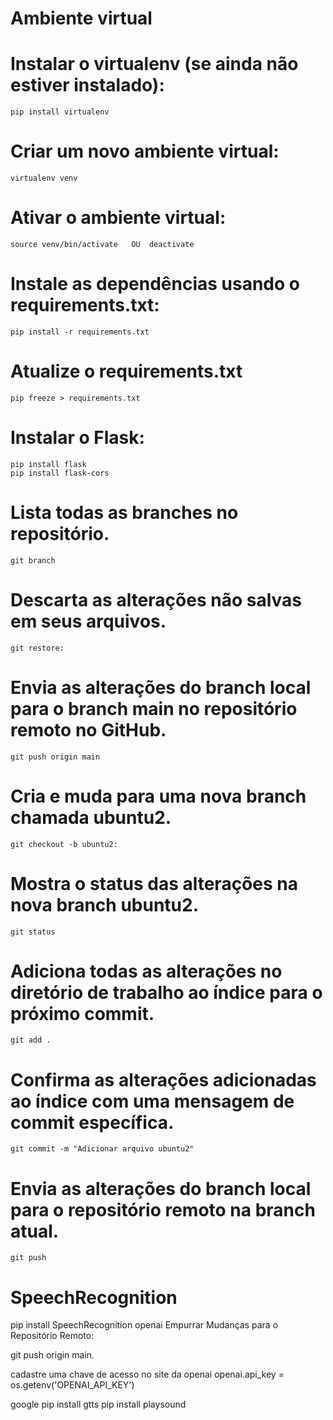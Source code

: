 
#        Ambiente virtual
# Instalar o virtualenv (se ainda não estiver instalado):
    pip install virtualenv
# Criar um novo ambiente virtual:
    virtualenv venv
# Ativar o ambiente virtual:
    source venv/bin/activate   OU  deactivate

# Instale as dependências usando o requirements.txt:
    pip install -r requirements.txt
# Atualize o requirements.txt
    pip freeze > requirements.txt

# Instalar o Flask:
    pip install flask
    pip install flask-cors

# Lista todas as branches no repositório.
    git branch
# Descarta as alterações não salvas em seus arquivos.
    git restore: 
# Envia as alterações do branch local para o branch main no repositório remoto no GitHub.
    git push origin main 
# Cria e muda para uma nova branch chamada ubuntu2.
    git checkout -b ubuntu2:
# Mostra o status das alterações na nova branch ubuntu2. 
    git status
# Adiciona todas as alterações no diretório de trabalho ao índice para o próximo commit.
    git add .
# Confirma as alterações adicionadas ao índice com uma mensagem de commit específica.   
    git commit -m "Adicionar arquivo ubuntu2"
# Envia as alterações do branch local para o repositório remoto na branch atual.
    git push

# SpeechRecognition
pip install SpeechRecognition openai
Empurrar Mudanças para o Repositório Remoto:

  git push origin main.


cadastre uma chave de acesso no site da openai 
openai.api_key = os.getenv('OPENAI_API_KEY')


google 
pip install gtts
pip install playsound